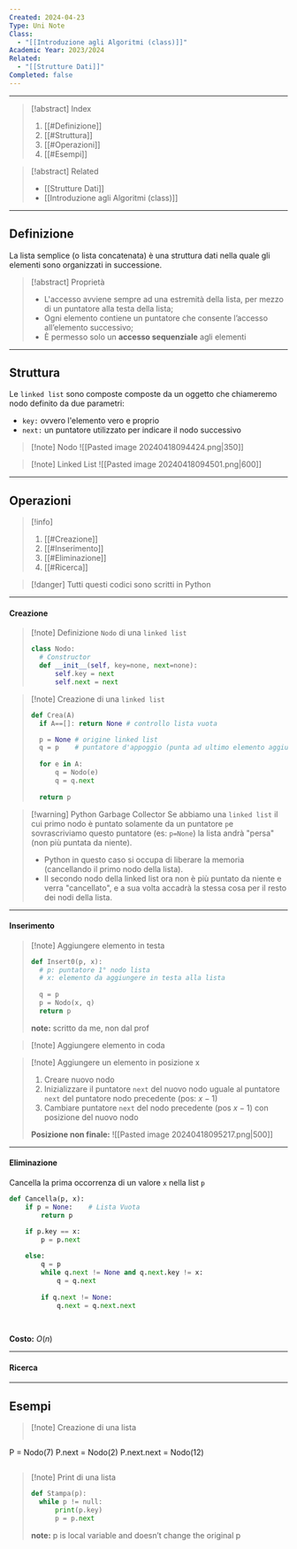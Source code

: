```yaml
---
Created: 2024-04-23
Type: Uni Note
Class:
  - "[[Introduzione agli Algoritmi (class)]]"
Academic Year: 2023/2024
Related:
  - "[[Strutture Dati]]"
Completed: false
---
```

---

>[!abstract] Index
>1. [[#Definizione]]
>2. [[#Struttura]]
>3. [[#Operazioni]]
>4. [[#Esempi]]

>[!abstract] Related
>- [[Strutture Dati]]
>- [[Introduzione agli Algoritmi (class)]]

---
## Definizione
La lista semplice (o lista concatenata) è una struttura dati nella quale gli elementi sono organizzati in successione.

>[!abstract] Proprietà
>- L'accesso avviene sempre ad una estremità della lista, per mezzo di un puntatore alla testa della lista;
>- Ogni elemento contiene un puntatore che consente l’accesso all’elemento successivo;
>- È permesso solo un **accesso sequenziale** agli elementi

---
## Struttura

Le `linked list` sono composte composte da un oggetto che chiameremo nodo definito da due parametri:
- `key:` ovvero l'elemento vero e proprio
- `next:` un puntatore utilizzato per indicare il nodo successivo

>[!note] Nodo
>![[Pasted image 20240418094424.png|350]]

>[!note] Linked List
>![[Pasted image 20240418094501.png|600]]

---
## Operazioni

>[!info]
>1. [[#Creazione]]
>2. [[#Inserimento]]
>3. [[#Eliminazione]]
>4. [[#Ricerca]]

>[!danger] Tutti questi codici sono scritti in Python

---
#### Creazione

>[!note] Definizione `Nodo` di una `linked list`
>
>```python
>class Nodo:
>	# Constructor
>	def __init__(self, key=none, next=none):
>		self.key = next
>		self.next = next
>```

>[!note] Creazione di una `linked list`
>```python 
>def Crea(A)
>	if A==[]: return None # controllo lista vuota
>
>	p = None # origine linked list
>	q = p    # puntatore d'appoggio (punta ad ultimo elemento aggiunto)
>	
>	for e in A:
>		q = Nodo(e)
>		q = q.next
>	
>	return p
>```

>[!warning] Python Garbage Collector
>Se abbiamo una `linked list` il cui primo nodo è puntato solamente da un puntatore `p`e sovrascriviamo questo puntatore (es: `p=None`) la lista andrà "persa" (non più puntata da niente).
>- Python in questo caso si occupa di liberare la memoria (cancellando il primo nodo della lista).
>- Il secondo nodo della linked list ora non è più puntato da niente e verra "cancellato", e a sua volta accadrà la stessa cosa per il resto dei nodi della lista.

---
#### Inserimento

>[!note] Aggiungere elemento in testa
>```python
>def Insert0(p, x):
>	# p: puntatore 1° nodo lista
>	# x: elemento da aggiungere in testa alla lista
>	
>	q = p
>	p = Nodo(x, q)
>	return p
>```
>**note:** scritto da me, non dal prof

>[!note] Aggiungere elemento in coda

>[!note] Aggiungere un elemento in posizione x
>1. Creare nuovo nodo
>2. Inizializzare il puntatore `next` del nuovo nodo uguale al puntatore `next` del puntatore nodo precedente (pos: $x-1$)
>3. Cambiare puntatore `next` del nodo precedente (pos $x-1$) con posizione del nuovo nodo 
>
>**Posizione non finale:**
>![[Pasted image 20240418095217.png|500]]


---
#### Eliminazione
Cancella la prima occorrenza di un valore `x` nella list `p`

```python
def Cancella(p, x):
	if p = None:    # Lista Vuota
		return p

	if p.key == x:
		p = p.next
		
	else:
		q = p
		while q.next != None and q.next.key != x:
			q = q.next
		
		if q.next != None:
			q.next = q.next.next
		
	
```

**Costo:** $O(n)$

---
#### Ricerca



---
## Esempi

>[!note] Creazione di una lista
>```python
P = Nodo(7)
P.next = Nodo(2)
P.next.next = Nodo(12)
>```

>[!note] Print di una lista
>```python
>def Stampa(p):
>	while p != null:
>		print(p.key)
>		p = p.next
>```
>**note:** p is local variable and doesn’t change the original p
